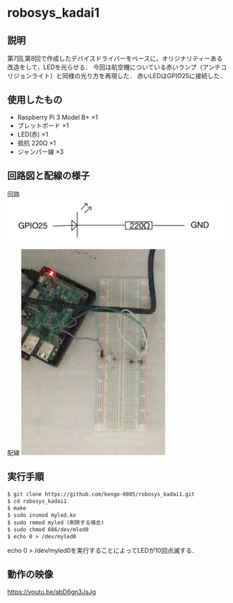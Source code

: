 # robosys_kadai1
## 説明
第7回,第8回で作成したデバイスドライバーをベースに，オリジナリティーある改造をして，LEDを光らせる．
今回は航空機についている赤いランプ（アンチコリジョンライト）と同様の光り方を再現した．
赤いLEDはGPIO25に接続した．
## 使用したもの
- Raspberry Pi 3 Model B+ ×1
- ブレットボード ×1
- LED(赤) ×1
- 抵抗 220Ω ×1
- ジャンパー線 ×3
## 回路図と配線の様子
回路
![回路](fig/IMG_9CB5C0CFD47C-1.jpeg "回路")

配線
![配線](fig/haisen.png "配線")
## 実行手順
```
$ git clone https://github.com/kengo-0805/robosys_kadai1.git
$ cd robosys_kadai1
$ make
$ sudo insmod myled.ko
$ sudo rmmod myled (削除する場合)
$ sudo chmod 666/dev/mled0
$ echo 0 > /dev/myled0
```

echo 0 > /dev/myled0を実行することによってLEDが10回点滅する．
## 動作の映像
https://youtu.be/abD6gn3JsJg